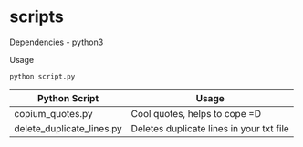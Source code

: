 # scripts
Dependencies - python3

Usage
```
python script.py
```

| Python Script                         | Usage                                                          |
| --------------------------------------| ---------------------------------------------------------------|
| copium_quotes.py                      | Cool quotes, helps to cope =D                                  |
| delete_duplicate_lines.py             | Deletes duplicate lines in your txt file                       |
